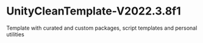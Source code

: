 # UnityCleanTemplate-V2022.3.8f1
 Template with curated and custom packages, script templates and personal utilities
